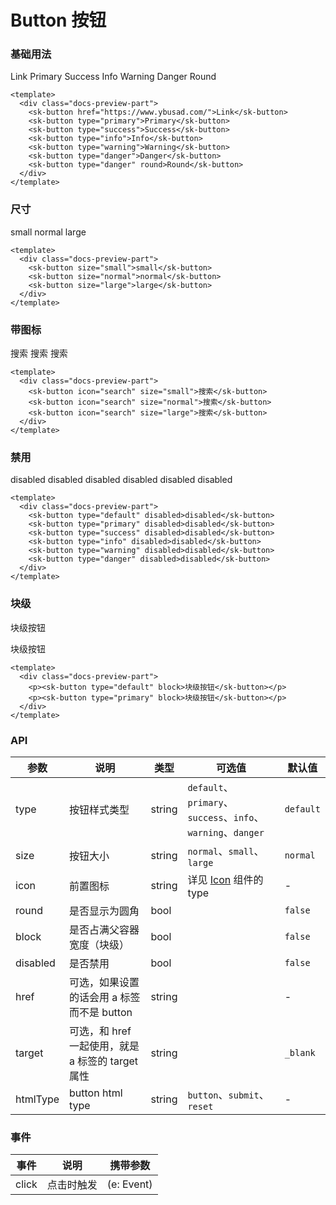 # Button 按钮

### 基础用法

<div class="docs-preview-part">
  <sk-button href="https://www.ybusad.com/">Link</sk-button>
  <sk-button type="primary">Primary</sk-button>
  <sk-button type="success">Success</sk-button>
  <sk-button type="info">Info</sk-button>
  <sk-button type="warning">Warning</sk-button>
  <sk-button type="danger">Danger</sk-button>
  <sk-button type="danger" round>Round</sk-button>
</div>

```vue
<template>
  <div class="docs-preview-part">
    <sk-button href="https://www.ybusad.com/">Link</sk-button>
    <sk-button type="primary">Primary</sk-button>
    <sk-button type="success">Success</sk-button>
    <sk-button type="info">Info</sk-button>
    <sk-button type="warning">Warning</sk-button>
    <sk-button type="danger">Danger</sk-button>
    <sk-button type="danger" round>Round</sk-button>
  </div>
</template>
```

### 尺寸

<div class="docs-preview-part">
  <sk-button size="small">small</sk-button>
  <sk-button size="normal">normal</sk-button>
  <sk-button size="large">large</sk-button>
</div>

```vue
<template>
  <div class="docs-preview-part">
    <sk-button size="small">small</sk-button>
    <sk-button size="normal">normal</sk-button>
    <sk-button size="large">large</sk-button>
  </div>
</template>
```

### 带图标

<div class="docs-preview-part">
  <sk-button icon="search" size="small">搜索</sk-button>
  <sk-button icon="search" size="normal">搜索</sk-button>
  <sk-button icon="search" size="large">搜索</sk-button>
</div>

```vue
<template>
  <div class="docs-preview-part">
    <sk-button icon="search" size="small">搜索</sk-button>
    <sk-button icon="search" size="normal">搜索</sk-button>
    <sk-button icon="search" size="large">搜索</sk-button>
  </div>
</template>
```

### 禁用

<div class="docs-preview-part">
  <sk-button type="default" disabled>disabled</sk-button>
  <sk-button type="primary" disabled>disabled</sk-button>
  <sk-button type="success" disabled>disabled</sk-button>
  <sk-button type="info" disabled>disabled</sk-button>
  <sk-button type="warning" disabled>disabled</sk-button>
  <sk-button type="danger" disabled>disabled</sk-button>
</div>

```vue
<template>
  <div class="docs-preview-part">
    <sk-button type="default" disabled>disabled</sk-button>
    <sk-button type="primary" disabled>disabled</sk-button>
    <sk-button type="success" disabled>disabled</sk-button>
    <sk-button type="info" disabled>disabled</sk-button>
    <sk-button type="warning" disabled>disabled</sk-button>
    <sk-button type="danger" disabled>disabled</sk-button>
  </div>
</template>
```

### 块级

<div class="docs-preview-part">
  <p><sk-button type="default" block>块级按钮</sk-button></p>
  <p><sk-button type="primary" block>块级按钮</sk-button></p>
</div>

```vue
<template>
  <div class="docs-preview-part">
    <p><sk-button type="default" block>块级按钮</sk-button></p>
    <p><sk-button type="primary" block>块级按钮</sk-button></p>
  </div>
</template>
```

### API

| 参数     | 说明                                              | 类型   | 可选值                                                       | 默认值    |
| -------- | ------------------------------------------------- | ------ | ------------------------------------------------------------ | --------- |
| type     | 按钮样式类型                                      | string | `default`、`primary`、`success`、`info`、`warning`、`danger` | `default` |
| size     | 按钮大小                                          | string | `normal`、`small`、`large`                                   | `normal`  |
| icon     | 前置图标                                          | string | 详见 [Icon](../icon/index#内置图标) 组件的 type              | -         |
| round    | 是否显示为圆角                                    | bool   |                                                              | `false`   |
| block    | 是否占满父容器宽度（块级）                        | bool   |                                                              | `false`   |
| disabled | 是否禁用                                          | bool   |                                                              | `false`   |
| href     | 可选，如果设置的话会用 a 标签而不是 button        | string |                                                              | -         |
| target   | 可选，和 href 一起使用，就是 a 标签的 target 属性 | string |                                                              | `_blank`  |
| htmlType | button html type                                  | string | `button`、`submit`、`reset`                                  | -         |

### 事件

| 事件  | 说明       | 携带参数   |
| ----- | ---------- | ---------- |
| click | 点击时触发 | (e: Event) |
